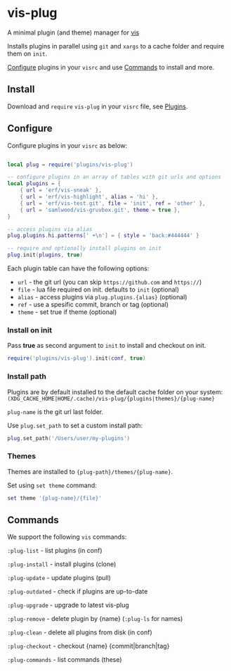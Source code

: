 # vis-plug

A minimal plugin (and theme) manager for [vis](https://github.com/martanne/vis)

Installs plugins in parallel using `git` and `xargs` to a cache folder and require them on `init`.

[Configure](#Configure) plugins in your `visrc` and use [Commands](#Commands) to install and more.

## Install

Download and `require` `vis-plug` in your `visrc` file, see [Plugins](https://github.com/martanne/vis/wiki/Plugins).

## Configure

Configure plugins in your `visrc` as below:

```Lua

local plug = require('plugins/vis-plug')

-- configure plugins in an array of tables with git urls and options 
local plugins = {
	{ url = 'erf/vis-sneak' },
	{ url = 'erf/vis-highlight', alias = 'hi' },
	{ url = 'erf/vis-test.git', file = 'init', ref = 'other' },
	{ url = 'samlwood/vis-gruvbox.git', theme = true },
}

-- access plugins via alias
plug.plugins.hi.patterns[' +\n'] = { style = 'back:#444444' }

-- require and optionally install plugins on init
plug.init(plugins, true)
```

Each plugin table can have the following options:

- `url` - the git url (you can skip `https://github.com` and `https://`)
- `file` - lua file required on init. defaults to `init` (optional)
- `alias` - access plugins via `plug.plugins.{alias}` (optional)
- `ref` - use a spesific commit, branch or tag (optional)
- `theme` - set true if theme (optional)

### Install on init

Pass **true** as second argument to `init` to install and checkout on init.

```Lua
require('plugins/vis-plug').init(conf, true)
```

### Install path

Plugins are by default installed to the default cache folder on your system: 
`(XDG_CACHE_HOME|HOME/.cache)/vis-plug/{plugins|themes}/{plug-name}`

`plug-name` is the git url last folder.

Use `plug.set_path` to set a custom install path:

```Lua
plug.set_path('/Users/user/my-plugins')
```

### Themes

Themes are installed to `{plug-path}/themes/{plug-name}`.

Set using `set theme` command:

```Lua
set theme '{plug-name}/{file}'
```

## Commands

We support the following `vis` commands:

`:plug-list` - list plugins (in conf)

`:plug-install` - install plugins (clone)

`:plug-update` - update plugins (pull)

`:plug-outdated` - check if plugins are up-to-date

`:plug-upgrade` - upgrade to latest vis-plug

`:plug-remove` - delete plugin by {name} (`:plug-ls` for names)

`:plug-clean` - delete all plugins from disk (in conf)

`:plug-checkout` - checkout {name} {commit|branch|tag}

`:plug-commands` - list commands (these)
